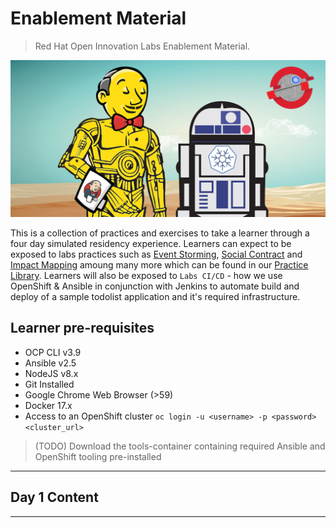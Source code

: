 # Enablement Material
> Red Hat Open Innovation Labs Enablement Material. 

![jenkins-crio-ocp-star-wars-kubes](./images/jenkins-crio-ocp-star-wars-kubes.png)

This is a collection of practices and exercises to take a learner through a four day simulated residency experience. Learners can expect to be exposed to labs practices such as [Event Storming](https://rht-labs.github.io/practice-library/practices/event-storming/), [Social Contract](https://rht-labs.github.io/practice-library/practices/social-contract/) and [Impact Mapping](https://rht-labs.github.io/practice-library/practices/impact-mapping/) amoung many more which can be found in our [Practice Library](https://rht-labs.github.io/practice-library/). Learners will also be exposed to `Labs CI/CD` - how we use OpenShift & Ansible in conjunction with Jenkins to automate build and deploy of a sample todolist application and it's required infrastructure.

## Learner pre-requisites
 - OCP CLI v3.9
 - Ansible v2.5
 - NodeJS v8.x
 - Git Installed
 - Google Chrome Web Browser (>59)
 - Docker 17.x
 - Access to an OpenShift cluster `oc login -u <username> -p <password> <cluster_url>`

> (TODO) Download the tools-container containing required Ansible and OpenShift tooling pre-installed

______

## Day 1 Content
<!-- links to slides here! -->

______

